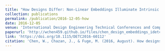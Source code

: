 ```yaml
---
title: "How Designs Differ: Non-Linear Embeddings Illuminate Intrinsic Design Complexity"
collection: publications
permalink: /publication/2016-12-05-how
date: 2016-12-05
venue: 'International Design Engineering Technical Conferences and Computers and Information in Engineering Conference'
paperurl: 'http://wchen459.github.io/files/chen_design_embeddings_idetc_2016.pdf'
link: 'https://doi.org/10.1115/DETC2016-60112'
citation: 'Chen, W., Chazan, J., & Fuge, M. (2016, August). How designs differ: Non-linear embeddings illuminate intrinsic design complexity. In <i>International Design Engineering Technical Conferences and Computers and Information in Engineering Conference<i> (Vol. 50107, p. V02AT03A014). American Society of Mechanical Engineers.'
---
```

